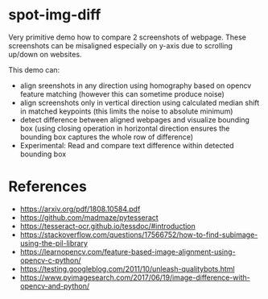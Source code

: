 # spot-img-diff

Very primitive demo how to compare 2 screenshots of webpage. These screenshots can be misaligned especially on y-axis due to scrolling up/down on websites. 

This demo can:
- align sreenshots in any direction using homography based on opencv feature matching (however this can sometime produce noise)
- align screenshots only in vertical direction using calculated median shift in matched keypoints (this limits the noise to absolute minimum)
- detect difference between aligned webpages and visualize bounding box (using closing operation in horizontal direction ensures the bounding box captures the whole row of difference)
- Experimental: Read and compare text difference within detected bounding box

# References

- https://arxiv.org/pdf/1808.10584.pdf
- https://github.com/madmaze/pytesseract
- https://tesseract-ocr.github.io/tessdoc/#introduction
- https://stackoverflow.com/questions/17566752/how-to-find-subimage-using-the-pil-library
- https://learnopencv.com/feature-based-image-alignment-using-opencv-c-python/
- https://testing.googleblog.com/2011/10/unleash-qualitybots.html
- https://www.pyimagesearch.com/2017/06/19/image-difference-with-opencv-and-python/